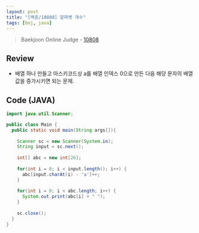 ```yaml
---
layout: post
title: "[백준/10808] 알파벳 개수"
tags: [boj, java]
---
```

> Baekjoon Online Judge - [10808](https://www.acmicpc.net/problem/10808)

## Review
* 배열 하나 만들고 아스키코드상 a를 배열 인덱스 0으로 만든 다음 해당 문자의 배열값을 증가시키면 되는 문제.

## Code (JAVA)
```java
import java.util.Scanner;

public class Main {
  public static void main(String args[]){
    
    Scanner sc = new Scanner(System.in);
    String input = sc.next();
    
    int[] abc = new int[26];
    
    for(int i = 0; i < input.length(); i++) {
      abc[input.charAt(i) - 'a']++;
    }
    
    for(int i = 0; i < abc.length; i++) {
      System.out.print(abc[i] + " ");
    }
    
    sc.close();
  }
}
```
